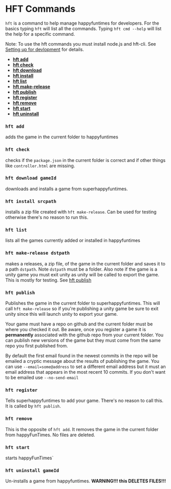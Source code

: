 HFT Commands
============

`hft` is a command to help manage happyfuntimes for developers. For the basics typing `hft`
will list all the commands. Typing `hft cmd --help` will list the help for a specific command.

Note: To use the hft commands you must install node.js and hft-cli.
See [Setting up for devlopment](#setting-up-for-development) for details.

*   **[hft add](#hft-add)**
*   **[hft check](#hft-check)**
*   **[hft download](#hft-download-gameId)**
*   **[hft install](#hft-install-srcpath)**
*   **[hft list](#hft-list)**
*   **[hft make-release](#hft-make-release-dstpath)**
*   **[hft publish](#hft-publish)**
*   **[hft register](#hft-register)**
*   **[hft remove](#hft-remove)**
*   **[hft start](#hft-start)**
*   **[hft uninstall](#hft-uninstall-gameid)**

### `hft add`

adds the game in the current folder to happyfuntimes

### `hft check`

checks if the `package.json` in the current folder is correct
and if other things like `controller.html` are missing.

### `hft download gameId`

downloads and installs a game from superhappyfuntimes.

### `hft install srcpath`

installs a zip file created with `hft make-release`. Can be used for testing otherwise
there's no reason to run this.

### `hft list`

lists all the games currently added or installed in happyfuntimes

### `hft make-release dstpath`

makes a releases, a zip file, of the game in the current folder and saves it to
a path `dstpath`. Note `dstpath` must be a folder. Also note if the game is
a unity game you must exit unity as unity will be called to export the game.
This is mostly for testing. See [hft publish](#hft-publish)

### `hft publish`

Publishes the game in the current folder to superhappyfuntimes. This will
call `hft make-release` so if you're publishing a unity game be sure to exit
unity since this will launch unity to export your game.

Your game must have a repo on github and the current folder must
be where you checked it out. Be aware, once you register a game it is
**permanently** associated with the github repo from your current folder.
You can publish new versions of the game but they must come from the same
repo you first published from.

By default the first email found in the newest commits in the repo will
be emailed a cryptic message about the results of publishing the game.
You can use `--email=some@address` to set a different email address
but it must an email address that appears in the most recent 10 commits.
If you don't want to be emailed use `--no-send-email`

### `hft register`

Tells superhappyfuntimes to add your game. There's no reason to call this.
It is called by `hft publish`.

### `hft remove`

This is the opposite of `hft add`. It removes the game in the current folder from
happyFunTimes. No files are deleted.

### `hft start`

starts happyFunTimes`

### `hft uninstall gameId`

Un-installs a game from happyfuntimes. **WARNING!!! this DELETES FILES!!!**



